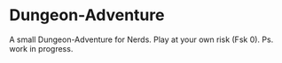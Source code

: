 # Dungeon-Adventure
A small Dungeon-Adventure for Nerds. 
Play at your own risk (Fsk 0).
Ps. work in progress.
